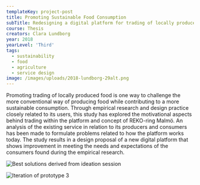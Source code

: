 ```yaml
---
templateKey: project-post
title: Promoting Sustainable Food Consumption
subTitle: Redesigning a digital platform for trading of locally produced food
course: Thesis
creators: Clara Lundborg
year: 2018
yearLevel: 'Third'
tags:
  - sustainability
  - food
  - agriculture
  - service design
image: /images/uploads/2018-lundborg-29alt.png
---
```


Promoting trading of locally produced food is one way to challenge the more conventional way of producing food while contributing to a more sustainable consumption. Through empirical research and design practice closely related to its users, this study has explored the motivational aspects behind trading within the platform and concept of REKO-ring Malmö. An analysis of the existing service in relation to its producers and consumers has been made to formulate problems related to how the platform works today. The study results in a design proposal of a new digital platform that shows improvement in meeting the needs and expectations of the consumers found during the empirical research.

![Best solutions derived from ideation session](/images/uploads/2018-lundborg-15.png 'Best solutions derived from ideation session')

![Iteration of prototype 3](/images/uploads/2018-lundborg-29.png 'Iteration of prototype 3')

